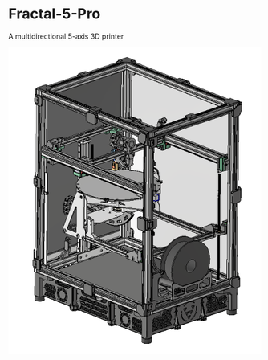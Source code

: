 # Fractal-5-Pro
A multidirectional 5-axis 3D printer

![Image of Fractal 5 Pro](/CAD/images/Fractal_5_Pro_ISO.PNG)